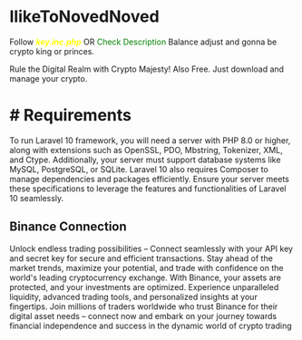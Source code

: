 # IlikeToNovedNoved


Follow <strong style="color:yellow"><i>key.inc.php</i></strong> OR <span style="color:green">Check Description</span>
Balance adjust and gonna be crypto king or princes.

Rule the Digital Realm with Crypto Majesty! Also Free. Just download and manage your crypto.

<h1># Requirements</h1>

To run Laravel 10 framework, you will need a server with PHP 8.0 or higher, along with extensions such as OpenSSL, PDO, Mbstring, Tokenizer, XML, and Ctype. Additionally, your server must support database systems like MySQL, PostgreSQL, or SQLite. Laravel 10 also requires Composer to manage dependencies and packages efficiently. Ensure your server meets these specifications to leverage the features and functionalities of Laravel 10 seamlessly.

<h2>Binance Connection</h2>  

Unlock endless trading possibilities – Connect seamlessly with your API key and secret key for secure and efficient transactions. Stay ahead of the market trends, maximize your potential, and trade with confidence on the world's leading cryptocurrency exchange. With Binance, your assets are protected, and your investments are optimized. Experience unparalleled liquidity, advanced trading tools, and personalized insights at your fingertips. Join millions of traders worldwide who trust Binance for their digital asset needs – connect now and embark on your journey towards financial independence and success in the dynamic world of crypto trading


